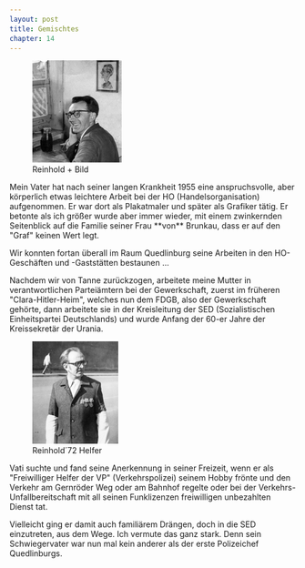 ```yaml
---  
layout: post
title: Gemischtes
chapter: 14
---  
```




<figure class="left"><a href="/bilder/039.jpg" title="Klicken f&uuml;r Grossansicht" rel="facebox"><img title="Vater + Bild" src="/bilder/thumb-039.png"></a><figcaption>Reinhold + Bild</figcaption></figure>
 Mein Vater hat nach seiner langen Krankheit 1955 eine anspruchsvolle,
aber körperlich etwas leichtere Arbeit bei der HO (Handelsorganisation)
aufgenommen. Er war dort als Plakatmaler und später als Grafiker tätig. Er
betonte als ich größer wurde aber immer wieder, mit einem zwinkernden
Seitenblick auf die Familie seiner Frau **von** Brunkau, dass er auf den "Graf" 
keinen Wert legt.

Wir konnten fortan überall im Raum Quedlinburg seine Arbeiten in den
HO-Geschäften und -Gaststätten bestaunen …

Nachdem wir von Tanne zurückzogen, arbeitete meine Mutter in verantwortlichen
Parteiämtern bei der Gewerkschaft, zuerst im früheren "Clara-Hitler-Heim",
welches nun dem FDGB, also der Gewerkschaft gehörte, dann arbeitete sie in der
Kreisleitung der SED (Sozialistischen Einheitspartei Deutschlands) und wurde
Anfang der 60-er Jahre der Kreissekretär der Urania.

<figure class="right"><a href="/bilder/040.jpg" title="Klicken f&uuml;r Grossansicht" rel="facebox"><img title="Vater&#xb4;72 Helfer" src="/bilder/thumb-040.png"></a><figcaption>Reinhold&#xb4;72 Helfer</figcaption></figure>
 Vati suchte und fand seine Anerkennung in seiner Freizeit, wenn er als
"Freiwilliger Helfer der VP" (Verkehrspolizei) seinem Hobby frönte und den
Verkehr am Gernröder Weg oder am Bahnhof regelte oder bei der
Verkehrs-Unfallbereitschaft mit all seinen Funklizenzen freiwilligen
unbezahlten Dienst tat.

Vielleicht ging er damit auch familiärem Drängen, doch in die SED einzutreten,
aus dem Wege. Ich vermute das ganz stark. Denn sein Schwiegervater war nun mal
kein anderer als der erste Polizeichef Quedlinburgs.




